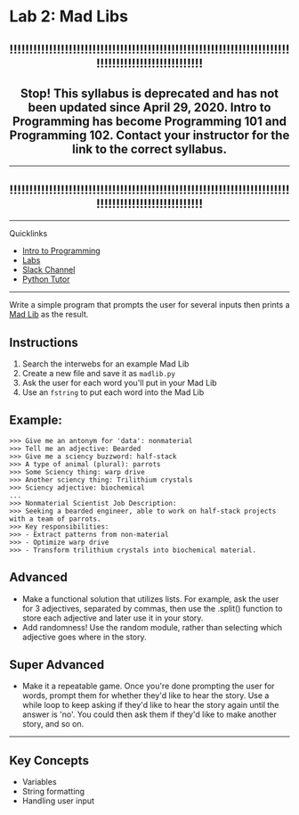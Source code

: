 # Lab 2: Mad Libs


<div align="center">

## !!!!!!!!!!!!!!!!!!!!!!!!!!!!!!!!!!!!!!!!!!!!!!!!!!!!!!!!!!!!!!!!!!!!!!!!!!!!!!!!!!!!!!!!!!!!!!!!!!

## **Stop!**  This syllabus is **deprecated** and has not been updated since April 29, 2020. Intro to Programming has become Programming 101 and Programming 102. Contact your instructor for the link to the correct syllabus. 
***
## !!!!!!!!!!!!!!!!!!!!!!!!!!!!!!!!!!!!!!!!!!!!!!!!!!!!!!!!!!!!!!!!!!!!!!!!!!!!!!!!!!!!!!!!!!!!!!!!!!
</div>

---
Quicklinks
- [Intro to Programming](https://github.com/PdxCodeGuild/IntroToProgramming)
- [Labs](https://github.com/PdxCodeGuild/IntroToProgramming/tree/master/labs)
- [Slack Channel](https://app.slack.com/client/TH5A28SJ0/CH6DE8QK1)
- [Python Tutor](http://pythontutor.com/visualize.html#mode=edit)
---
Write a simple program that prompts the user for several inputs then
 prints a [Mad Lib](https://en.wikipedia.org/wiki/Mad_Libs) as the result.

## Instructions

1. Search the interwebs for an example Mad Lib
2. Create a new file and save it as `madlib.py`
3. Ask the user for each word you'll put in your Mad Lib
4. Use an `fstring` to put each word into the Mad Lib

## Example:

```
>>> Give me an antonym for 'data': nonmaterial
>>> Tell me an adjective: Bearded
>>> Give me a sciency buzzword: half-stack
>>> A type of animal (plural): parrots
>>> Some Sciency thing: warp drive
>>> Another sciency thing: Trilithium crystals
>>> Sciency adjective: biochemical
...
>>> Nonmaterial Scientist Job Description:
>>> Seeking a bearded engineer, able to work on half-stack projects with a team of parrots.
>>> Key responsibilities:
>>> - Extract patterns from non-material
>>> - Optimize warp drive
>>> - Transform trilithium crystals into biochemical material.
```


## Advanced
* Make a functional solution that utilizes lists. For example, ask the user for 3 adjectives, separated by commas, then use the .split() function to store each adjective and later use it in your story.
* Add randomness! Use the random module, rather than selecting which adjective goes where in the story.


## Super Advanced
* Make it a repeatable game. Once you're done prompting the user for words, prompt them for whether they'd like to hear the story. Use a while loop to keep asking if they'd like to hear the story again until the answer is 'no'. You could then ask them if they'd like to make another story, and so on.

------------

## Key Concepts

- Variables
- String formatting
- Handling user input
